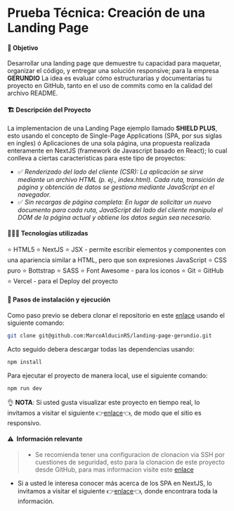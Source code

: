 # Prueba Técnica: Creación de una Landing Page

#### 📌 Objetivo

Desarrollar una landing page que demuestre tu capacidad para maquetar, organizar el código, y entregar una solución responsive; para la empresa **GERUNDIO** La idea es evaluar cómo estructurarías y documentarías tu proyecto en GitHub, tanto en el uso de commits como en la calidad del archivo README.

#### 🏗 Descripción del Proyecto

La implementacion de una Landing Page ejemplo llamado **SHIELD PLUS**, esto usando el concepto de Single-Page Applications (SPA, por sus siglas en ingles) ó Aplicaciones de una sola página, una propuesta realizada enteramente en NextJS (framework de Javascript basado en React); lo cual conlleva a ciertas caracteristicas para este tipo de proyectos:

- ✅ *Renderizado del lado del cliente (CSR): La aplicación se sirve mediante un archivo HTML (p. ej., index.html). Cada ruta, transición de página y obtención de datos se gestiona mediante JavaScript en el navegador.*
- ✅ *Sin recargas de página completa: En lugar de solicitar un nuevo documento para cada ruta, JavaScript del lado del cliente manipula el DOM de la página actual y obtiene los datos según sea necesario.*

#### 🧑🏻‍💻 Tecnologías utilizadas

⭐ HTML5
⭐ NextJS
⭐ JSX - permite escribir elementos y componentes con una apariencia similar a HTML, pero que son expresiones JavaScript
⭐ CSS puro
⭐ Bottstrap
⭐ SASS
⭐ Font Awesome - para los iconos
⭐ Git
⭐ GitHub
⭐ Vercel - para el Deploy del proyecto

#### 🔧 Pasos de instalación y ejecución

Como paso previo se debera clonar el repositorio en este [enlace](https://github.com/MarcoAlducinR5/landing-page-gerundio "enlace") usando el siguiente comando:

```bash
git clone git@github.com:MarcoAlducinR5/landing-page-gerundio.git
```

Acto seguido debera descargar todas las dependencias usando:

```bash
npm install
```

Para ejecutar el proyecto de manera local, use el siguiente comando:

```bash
npm run dev
```

👌 **NOTA**: Si usted gusta visualizar este proyecto en tiempo real, lo invitamos a visitar el siguiente 👉[enlace](https://landing-page-gerundio.vercel.app/ "enlace")👈, de modo que el sitio es responsivo.

#### ⚠️  Información relevante

> - Se recomienda tener una configuracion de clonacion via SSH por cuestiones de seguridad, esto para la clonacion de este proyecto desde GitHub, para mas informacion visite este [enlace](https://docs.github.com/es/get-started/git-basics/about-remote-repositories#cloning-with-ssh-urls "enlace")
- Si a usted le interesa conocer más acerca de los SPA en NextJS, lo invitamos a visitar el siguiente 👉[enlace](https://nextjs.org/docs/app/building-your-application/upgrading/single-page-applications "enlace")👈, donde encontrara toda la información.
